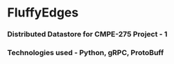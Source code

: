 # FluffyEdges

### Distributed Datastore for CMPE-275 Project - 1
### Technologies used - Python, gRPC, ProtoBuff
